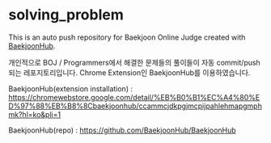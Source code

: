 # solving_problem
This is an auto push repository for Baekjoon Online Judge created with [BaekjoonHub](https://github.com/BaekjoonHub/BaekjoonHub).


개인적으로 BOJ / Programmers에서 해결한 문제들의 풀이들이 자동 commit/push되는 레포지토리입니다. Chrome Extension인 BaekjoonHub를 이용하였습니다. 

BaekjoonHub(extension installation) : https://chromewebstore.google.com/detail/%EB%B0%B1%EC%A4%80%ED%97%88%EB%B8%8Cbaekjoonhub/ccammcjdkpgjmcpijpahlehmapgmphmk?hl=ko&pli=1

BaekjoonHub(repo) : https://github.com/BaekjoonHub/BaekjoonHub
